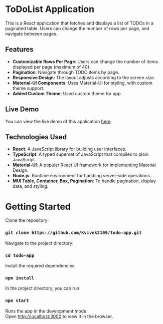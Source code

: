 # ToDoList Application

This is a React application that fetches and displays a list of TODOs in a paginated table. Users can change the number of rows per page, and navigate between pages.

## Features

- **Customizable Rows Per Page**: Users can change the number of items displayed per page (maximum of 40).
- **Pagination**: Navigate through TODO items by page.
- **Responsive Design**: The layout adjusts according to the screen size.
- **Material-UI Components**: Uses Material-UI for styling, with custom theme support.
- **Added Custom Theme**: Used custom theme for app.

## Live Demo

You can view the live demo of this application [here](https://kvivek2109.github.io/todo-app/).

## Technologies Used

- **React**: A JavaScript library for building user interfaces.
- **TypeScript**: A typed superset of JavaScript that compiles to plain JavaScript.
- **Material-UI**: A popular React UI framework for implementing Material Design.
- **Node.js**: Runtime environment for handling server-side operations.
- **MUI Table, Container, Box, Pagination**: To handle pagination, display data, and styling.

# Getting Started

Clone the repository:
### `git clone https://github.com/Kvivek2109/todo-app.git`

Navigate to the project directory:
### `cd todo-app`

Install the required dependencies:
### `npm install`

In the project directory, you can run:
### `npm start`

Runs the app in the development mode.\
Open [http://localhost:3000](http://localhost:3000) to view it in the browser.
